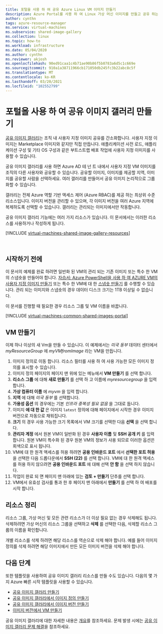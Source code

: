 ```yaml
---
title: 포털을 사용 하 여 공유 Azure Linux VM 이미지 만들기
description: Azure Portal를 사용 하 여 Linux 가상 머신 이미지를 만들고 공유 하는 방법을 알아봅니다.
author: cynthn
tags: azure-resource-manager
ms.service: virtual-machines
ms.subservice: shared-image-gallery
ms.collection: linux
ms.topic: how-to
ms.workload: infrastructure
ms.date: 05/04/2020
ms.author: cynthn
ms.reviewer: akjosh
ms.openlocfilehash: 90ed91caa1c4b71ae90b86f5b0783a6d5c1c669e
ms.sourcegitcommit: 910a1a38711966cb171050db245fc3b22abc8c5f
ms.translationtype: MT
ms.contentlocale: ko-KR
ms.lasthandoff: 03/20/2021
ms.locfileid: "102552799"
---
```

# <a name="create-a-shared-image-gallery-using-the-portal"></a>포털을 사용 하 여 공유 이미지 갤러리 만들기

[공유 이미지 갤러리](../shared-image-galleries.md)는 조직 내 사용자 지정 이미지 공유를 간소화합니다. 사용자 지정 이미지는 Marketplace 이미지와 같지만 직접 만듭니다. 애플리케이션 사전 로드, 애플리케이션 구성 및 기타 OS 구성과 같은 부트스트랩 배포 작업에 사용자 지정 이미지를 사용할 수 있습니다. 

공유 이미지 갤러리를 사용 하면 Azure AD 테 넌 트 내에서 사용자 지정 VM 이미지를 조직의 다른 사용자와 공유할 수 있습니다. 공유할 이미지, 이미지를 제공할 지역, 이미지를 공유할 사람을 선택하세요. 여러 갤러리를 만들어서 공유 이미지 논리적으로 그룹화할 수 있습니다. 

갤러리는 전체 Azure 역할 기반 액세스 제어 (Azure RBAC)를 제공 하는 최상위 수준 리소스입니다. 이미지 버전을 관리할 수 있으며, 각 이미지 버전을 여러 Azure 지역에 복제하도록 선택할 수 있습니다. 갤러리는 관리되는 이미지에서만 작동합니다.

공유 이미지 갤러리 기능에는 여러 가지 리소스가 있습니다. 이 문서에서는 이러한 리소스를 사용하거나 작성하게 됩니다.


[!INCLUDE [virtual-machines-shared-image-gallery-resources](../../../includes/virtual-machines-shared-image-gallery-resources.md)]

<br>





## <a name="before-you-begin"></a>시작하기 전에

이 문서의 예제를 완료 하려면 일반화 된 VM의 관리 되는 기존 이미지 또는 특수 한 VM의 스냅숏을 만들어야 합니다. [자습서: Azure PowerShell을 사용 하 여 AZURE VM의 사용자 지정 이미지 만들기](tutorial-custom-images.md) 또는 특수 한 VM에 대 한 [스냅숏 만들기](../windows/snapshot-copy-managed-disk.md) 를 수행할 수 있습니다. 관리 되는 이미지와 스냅숏의 경우 데이터 디스크 크기는 1TB 이상일 수 없습니다.

이 문서를 진행할 때 필요한 경우 리소스 그룹 및 VM 이름을 바꿉니다.

 
[!INCLUDE [virtual-machines-common-shared-images-portal](../../../includes/virtual-machines-common-shared-images-portal.md)]

## <a name="create-vms"></a>VM 만들기 

이제 하나 이상의 새 Vm을 만들 수 있습니다. 이 예제에서는 *미국 동부* 데이터 센터에서 *myResourceGroup* 에 *myVMfromImage* 라는 VM을 만듭니다.

1. 이미지 정의로 이동 합니다. 리소스 필터를 사용 하 여 사용 가능한 모든 이미지 정의를 표시할 수 있습니다.
1. 이미지 정의 페이지의 페이지 맨 위에 있는 메뉴에서 **VM 만들기** 를 선택 합니다.
1. **리소스 그룹** 에 대해 **새로 만들기** 를 선택 하 고 이름에 *myresourcegroup* 을 입력 합니다.
1. **가상 컴퓨터 이름** 에 *myvm* 을 입력 합니다.
1. **지역** 에 대해 *미국 동부* 를 선택합니다.
1. **가용성 옵션** 의 경우에는 기본 *인프라 중복성 필요 없음* 을 그대로 둡니다.
1. 이미지 **에 대 한 값** 은 이미지 `latest` 정의에 대해 페이지에서 시작한 경우 이미지 버전으로 자동으로 채워집니다.
1. **크기** 의 경우 사용 가능한 크기 목록에서 VM 크기를 선택한 다음 **선택** 을 선택 합니다.
1. **관리자 계정** 에서 원본 VM이 일반화 된 경우 **사용자 이름** 및 **SSH 공개 키** 를 입력 합니다. 원본 VM이 특수화 된 경우 원본 VM의 정보가 사용 되므로 이러한 옵션은 회색으로 표시 됩니다.
1. VM에 대 한 원격 액세스를 허용 하려면 **공용 인바운드 포트** 에서 **선택한 포트 허용** 을 선택한 다음 드롭다운에서 **SSH (22)** 를 선택 합니다. VM에 대 한 원격 액세스를 허용 하지 않으려면 **공용 인바운드 포트** 에 대해 선택 **안 함** 을 선택 하지 않습니다.
1. 작업이 완료 되 면 페이지 맨 아래에 있는 **검토 + 만들기** 단추를 선택 합니다.
1. VM에서 유효성 검사를 통과 한 후 페이지 맨 아래에서 **만들기** 를 선택 하 여 배포를 시작 합니다.


## <a name="clean-up-resources"></a>리소스 정리

리소스 그룹, 가상 머신 및 모든 관련 리소스가 더 이상 필요 없는 경우 삭제해도 됩니다. 삭제하려면 가상 머신의 리소스 그룹을 선택하고 **삭제** 를 선택한 다음, 삭제할 리소스 그룹의 이름을 확인합니다.

개별 리소스를 삭제 하려면 해당 리소스를 역순으로 삭제 해야 합니다. 예를 들어 이미지 정의를 삭제 하려면 해당 이미지에서 만든 모든 이미지 버전을 삭제 해야 합니다.

## <a name="next-steps"></a>다음 단계

또한 템플릿을 사용하여 공유 이미지 갤러리 리소스를 만들 수도 있습니다. 다음의 몇 가지 Azure 빠른 시작 템플릿을 사용할 수 있습니다. 

- [공유 이미지 갤러리 만들기](https://azure.microsoft.com/resources/templates/101-sig-create/)
- [공유 이미지 갤러리에서 이미지 정의 만들기](https://azure.microsoft.com/resources/templates/101-sig-image-definition-create/)
- [공유 이미지 갤러리에서 이미지 버전 만들기](https://azure.microsoft.com/resources/templates/101-sig-image-version-create/)
- [이미지 버전에서 VM 만들기](https://azure.microsoft.com/resources/templates/101-vm-from-sig/)

공유 이미지 갤러리에 대한 자세한 내용은 [개요](../shared-image-galleries.md)를 참조하세요. 문제 발생 시에는 [공유 이미지 갤러리 문제 해결](../troubleshooting-shared-images.md)을 참조하세요.